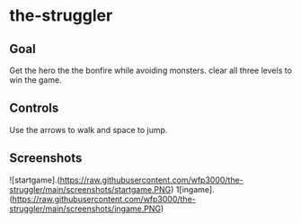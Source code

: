# the-struggler

## Goal
Get the hero the the bonfire while avoiding monsters. clear all three levels to win the game.

## Controls
Use the arrows to walk and space to jump.

## Screenshots 

![startgame].(https://raw.githubusercontent.com/wfp3000/the-struggler/main/screenshots/startgame.PNG)
1[ingame].(https://raw.githubusercontent.com/wfp3000/the-struggler/main/screenshots/ingame.PNG)
